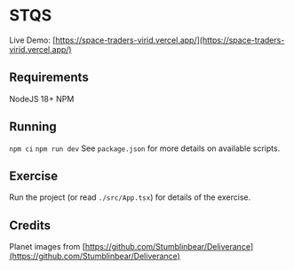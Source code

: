 # STQS

Live Demo: [https://space-traders-virid.vercel.app/](https://space-traders-virid.vercel.app/)

## Requirements

NodeJS 18+
NPM

## Running

`npm ci`
`npm run dev`
See `package.json` for more details on available scripts.

## Exercise

Run the project (or read `./src/App.tsx`) for details of the exercise.

## Credits
Planet images from [https://github.com/Stumblinbear/Deliverance](https://github.com/Stumblinbear/Deliverance)
